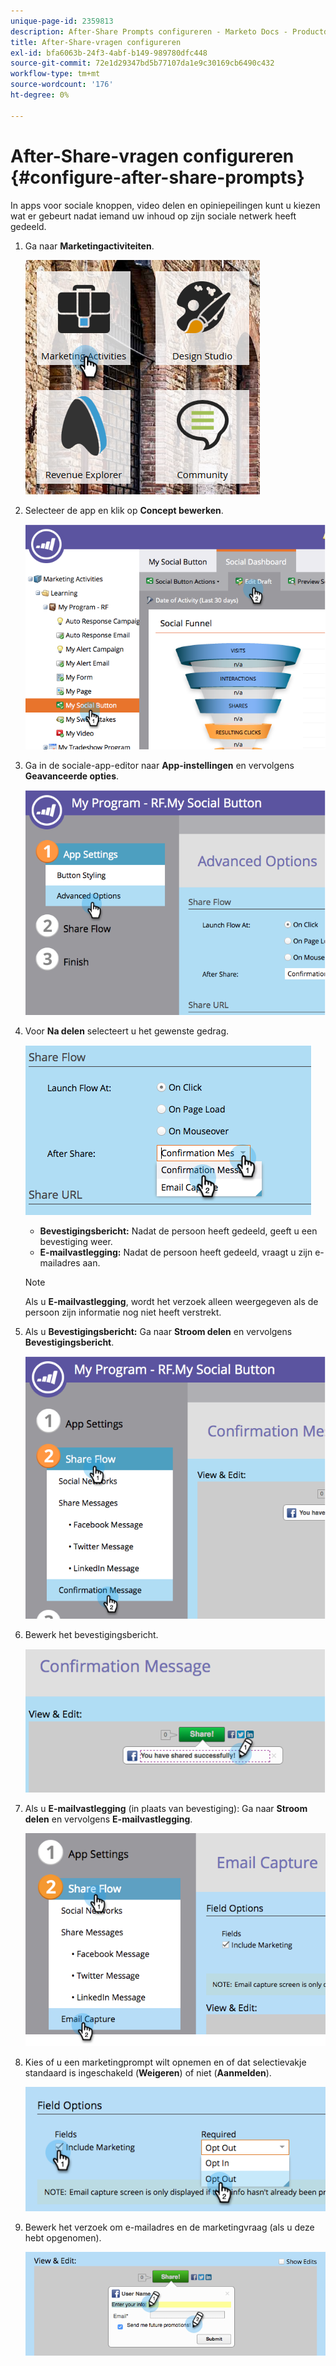 ```yaml
---
unique-page-id: 2359813
description: After-Share Prompts configureren - Marketo Docs - Productdocumentatie
title: After-Share-vragen configureren
exl-id: bfa6063b-24f3-4abf-b149-989780dfc448
source-git-commit: 72e1d29347bd5b77107da1e9c30169cb6490c432
workflow-type: tm+mt
source-wordcount: '176'
ht-degree: 0%

---
```


# After-Share-vragen configureren {#configure-after-share-prompts}

In apps voor sociale knoppen, video delen en opiniepeilingen kunt u kiezen wat er gebeurt nadat iemand uw inhoud op zijn sociale netwerk heeft gedeeld.

1. Ga naar **Marketingactiviteiten**.

   ![](assets/ma.png)

1. Selecteer de app en klik op **Concept bewerken**.

   ![](assets/image2015-4-21-12-3a1-3a11.png)

1. Ga in de sociale-app-editor naar **App-instellingen** en vervolgens **Geavanceerde opties**.

   ![](assets/image2015-4-21-12-3a10-3a54.png)

1. Voor **Na delen** selecteert u het gewenste gedrag.

   ![](assets/image2015-4-21-12-3a18-3a32.png)

   * **Bevestigingsbericht:** Nadat de persoon heeft gedeeld, geeft u een bevestiging weer.
   * **E-mailvastlegging:** Nadat de persoon heeft gedeeld, vraagt u zijn e-mailadres aan.

   >[!NOTE]
   >
   >Als u **E-mailvastlegging**, wordt het verzoek alleen weergegeven als de persoon zijn informatie nog niet heeft verstrekt.

1. Als u **Bevestigingsbericht:** Ga naar **Stroom delen** en vervolgens **Bevestigingsbericht**.

   ![](assets/image2015-4-21-12-3a26-3a10.png)

1. Bewerk het bevestigingsbericht.

   ![](assets/image2015-4-21-12-3a31-3a41.png)

1. Als u **E-mailvastlegging** (in plaats van bevestiging): Ga naar **Stroom delen** en vervolgens **E-mailvastlegging**.

   ![](assets/image2015-4-21-12-3a46-3a15.png)

1. Kies of u een marketingprompt wilt opnemen en of dat selectievakje standaard is ingeschakeld (**Weigeren**) of niet (**Aanmelden**).

   ![](assets/image2015-4-21-12-3a48-3a51.png)

1. Bewerk het verzoek om e-mailadres en de marketingvraag (als u deze hebt opgenomen).

   ![](assets/image2015-4-21-12-3a52-3a49.png)
